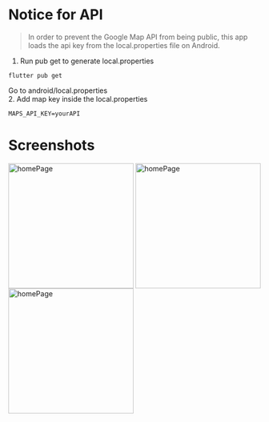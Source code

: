 # Notice for API

> In order to prevent the Google Map API from being public, this app loads the api key from the local.properties file on Android.


1. Run pub get to generate local.properties
```
flutter pub get
```
Go to android/local.properties <br />
2. Add map key inside the local.properties
```
MAPS_API_KEY=yourAPI
```

# Screenshots
<img align="center" alt ="homePage" width ="250" src="https://github.com/user-attachments/assets/c28554de-80d4-4dd7-8f00-915078d609fa"></img>
<img align="center" alt ="homePage" width ="250" src="https://github.com/user-attachments/assets/22460193-abc5-4257-a318-887ba68ffd18"></img>
<img align="center" alt ="homePage" width ="250" src="https://github.com/user-attachments/assets/62ae7a9d-059d-41ef-9bc8-67486c37a669"></img>
